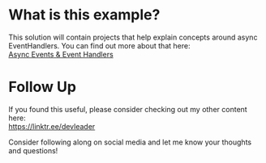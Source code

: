 # What is this example?
This solution will contain projects that help explain concepts around async EventHandlers. You can find out more about that here:    
[Async Events & Event Handlers](https://www.youtube.com/watch?v=aLN0J_RtDRg&list=PLzATctVhnsgh7LXNuEP87DzVB-FvUvyNv)

# Follow Up
If you found this useful, please consider checking out my other content here:    
https://linktr.ee/devleader

Consider following along on social media and let me know your thoughts and questions!

